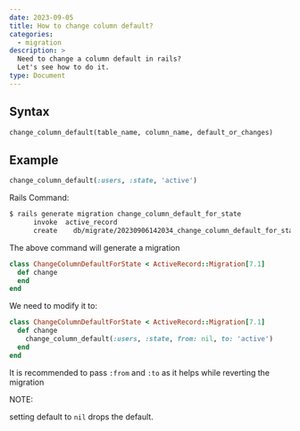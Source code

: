 ```yaml
---
date: 2023-09-05
title: How to change column default?
categories:
  - migration
description: >
  Need to change a column default in rails?
  Let's see how to do it.
type: Document
---
```


## Syntax

```ruby
change_column_default(table_name, column_name, default_or_changes)
```

## Example

```ruby
change_column_default(:users, :state, 'active')
```

Rails Command:

```bash
$ rails generate migration change_column_default_for_state
      invoke  active_record
      create    db/migrate/20230906142034_change_column_default_for_state.rb
```

The above command will generate a migration

```ruby
class ChangeColumnDefaultForState < ActiveRecord::Migration[7.1]
  def change
  end
end

```

We need to modify it to:

```ruby
class ChangeColumnDefaultForState < ActiveRecord::Migration[7.1]
  def change
    change_column_default(:users, :state, from: nil, to: 'active')
  end
end
```

It is recommended to pass `:from` and `:to` as it helps while reverting the migration

NOTE:

setting default to `nil` drops the default.
